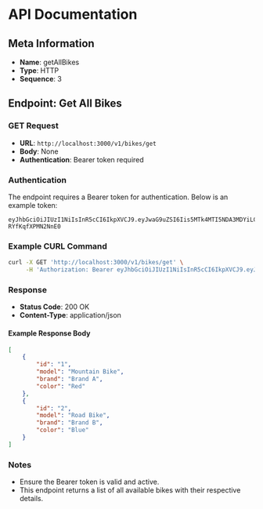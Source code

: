 # API Documentation

## Meta Information

- **Name**: getAllBikes
- **Type**: HTTP
- **Sequence**: 3

## Endpoint: Get All Bikes

### GET Request

- **URL**: `http://localhost:3000/v1/bikes/get`
- **Body**: None
- **Authentication**: Bearer token required

### Authentication

The endpoint requires a Bearer token for authentication. Below is an example token:

```plaintext
eyJhbGciOiJIUzI1NiIsInR5cCI6IkpXVCJ9.eyJwaG9uZSI6Iis5MTk4MTI5NDA3MDYiLCJ1aWQiOiJhZnJ3dXZkXzFqIn0.se2WRRJhST9uvOyhTwunvJiiMYD-RYfKqfXPMN2NnE0
```

### Example CURL Command

```bash
curl -X GET 'http://localhost:3000/v1/bikes/get' \
     -H 'Authorization: Bearer eyJhbGciOiJIUzI1NiIsInR5cCI6IkpXVCJ9.eyJwaG9uZSI6Iis5MTk4MTI5NDA3MDYiLCJ1aWQiOiJhZnJ3dXZkXzFqIn0.se2WRRJhST9uvOyhTwunvJiiMYD-RYfKqfXPMN2NnE0'
```

### Response

- **Status Code**: 200 OK
- **Content-Type**: application/json

#### Example Response Body

```json
[
    {
        "id": "1",
        "model": "Mountain Bike",
        "brand": "Brand A",
        "color": "Red"
    },
    {
        "id": "2",
        "model": "Road Bike",
        "brand": "Brand B",
        "color": "Blue"
    }
]
```

### Notes

- Ensure the Bearer token is valid and active.
- This endpoint returns a list of all available bikes with their respective details.